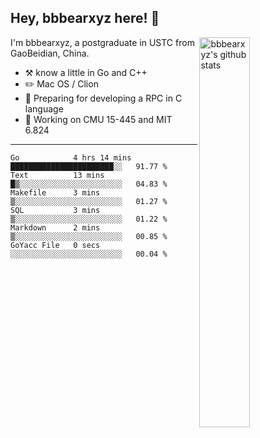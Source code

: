 ## Hey, bbbearxyz here! :wave:

<img align="right" alt="bbbearxyz's github stats" width="40%" src="https://github-readme-stats.vercel.app/api?username=bbbearxyz&show_icons=true">

I'm bbbearxyz, a postgraduate in USTC from GaoBeidian, China.

-   :hammer_and_pick:    know a little in Go and C++
-   :pencil2: Mac OS / Clion
-   :seedling: Preparing for developing a RPC in C language 
-   :thinking: Working on CMU 15-445 and MIT 6.824
---
<!--START_SECTION:waka-->

```text
Go            4 hrs 14 mins   ███████████████████████░░   91.77 %
Text          13 mins         █▒░░░░░░░░░░░░░░░░░░░░░░░   04.83 %
Makefile      3 mins          ▒░░░░░░░░░░░░░░░░░░░░░░░░   01.27 %
SQL           3 mins          ▒░░░░░░░░░░░░░░░░░░░░░░░░   01.22 %
Markdown      2 mins          ▒░░░░░░░░░░░░░░░░░░░░░░░░   00.85 %
GoYacc File   0 secs          ░░░░░░░░░░░░░░░░░░░░░░░░░   00.04 %
```

<!--END_SECTION:waka-->
